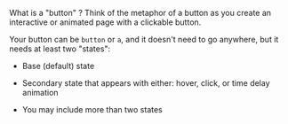 What is a "button" ? Think of the metaphor of a button as you create an interactive or animated page with a clickable button.

Your button can be `button` or `a`, and it doesn't need to go anywhere, but it needs at least two "states":
- Base (default) state
- Secondary state that appears with either: hover, click, or time delay animation

- You may include more than two states
